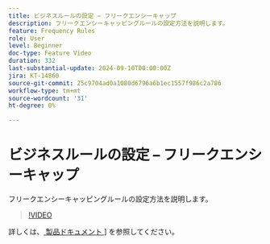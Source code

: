 ```yaml
---
title: ビジネスルールの設定 – フリークエンシーキャップ
description: フリークエンシーキャッピングルールの設定方法を説明します。
feature: Frequency Rules
role: User
level: Beginner
doc-type: Feature Video
duration: 332
last-substantial-update: 2024-09-10T00:00:00Z
jira: KT-14860
source-git-commit: 25c9704ad0a1080d6796a6b1ec1557f986c2a786
workflow-type: tm+mt
source-wordcount: '31'
ht-degree: 0%

---
```



# ビジネスルールの設定 – フリークエンシーキャップ

フリークエンシーキャッピングルールの設定方法を説明します。

>[!VIDEO](https://video.tv.adobe.com/v/3433395/?learn=on)

詳しくは、[ 製品ドキュメント ]([https://experienceleague.adobe.com/en/docs/journey-optimizer/using/configuration/frequency-rules)] を参照してください。
